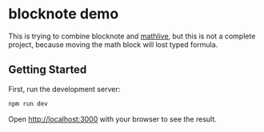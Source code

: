 # blocknote demo

This is trying to combine blocknote and [mathlive](https://mathlive.io/mathfield/), but this is not a complete project, because moving the math block will lost typed formula.

## Getting Started

First, run the development server:

```bash
npm run dev
```

Open [http://localhost:3000](http://localhost:3000) with your browser to see the result.

